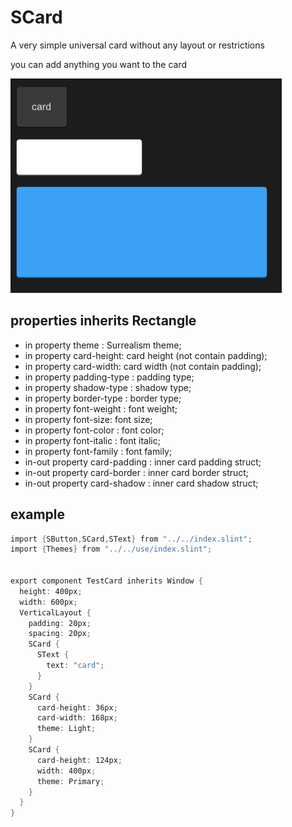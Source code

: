 # SCard
A very simple universal card without any layout or restrictions

you can add anything you want to the card

![](../../static/card.png)

## properties inherits Rectangle
- in property <Themes> theme : Surrealism theme;
- in property <length> card-height: card height (not contain padding);
- in property <length> card-width: card width (not contain padding);
- in property <PaddingType> padding-type : padding type;
- in property <ShadowType> shadow-type : shadow type;
- in property <BorderType> border-type : border type;
- in property <int> font-weight : font weight;
- in property <length> font-size: font size;
- in property <brush> font-color : font color;
- in property <bool> font-italic : font italic;
- in property <string> font-family : font family;
- in-out property <PaddingProps> card-padding : inner card padding struct;
- in-out property <BorderProps> card-border : inner card border struct;
- in-out property <ShadowProps> card-shadow : inner card shadow struct;
## example

```rust
import {SButton,SCard,SText} from "../../index.slint";
import {Themes} from "../../use/index.slint";


export component TestCard inherits Window {
  height: 400px;
  width: 600px;
  VerticalLayout {
    padding: 20px;
    spacing: 20px;
    SCard {
      SText {
        text: "card";
      }
    }
    SCard {
      card-height: 36px;
      card-width: 168px;
      theme: Light;
    }
    SCard {
      card-height: 124px;
      width: 400px;
      theme: Primary;
    }
  }
}
```